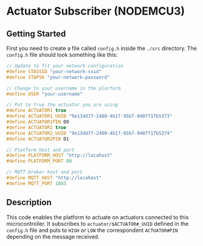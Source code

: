# Actuator Subscriber (NODEMCU3)

## Getting Started

First you need to create a file called `config.h` inside the `./src` directory. The `config.h` file should look something like this:

```cpp
// Update to fit your network configuration
#define STASSID "your-network-ssid"
#define STAPSK "your-network-password"

// Change to your username in the plarform
#define USER "your-username"

// Put to true the actuator you are using
#define ACTUATOR1 true
#define ACTUATOR1_UUID "9e13dd7f-2480-4b17-95b7-9407f17b5373"
#define ACTUATOR1PIN D0
#define ACTUATOR2 true
#define ACTUATOR2_UUID "9e13dd7f-2480-4b17-95b7-9407f17b5374"
#define ACTUATOR2PIN D1

// Platform host and port
#define PLATFORM_HOST "http://locahost"
#define PLATFORM_PORT 80

// MQTT broker host and port
#define MQTT_HOST "http://locahost"
#define MQTT_PORT 1883
```


## Description

This code enables the platform to actuate on actuators connected to this microcontroller.
It subscribes to `actuator/$ACTUATOR#_UUID` defined in the `config.h` file and puts to `HIGH` or `LOW` the correspondent `ACTUATOR#PIN` depending on the message received.